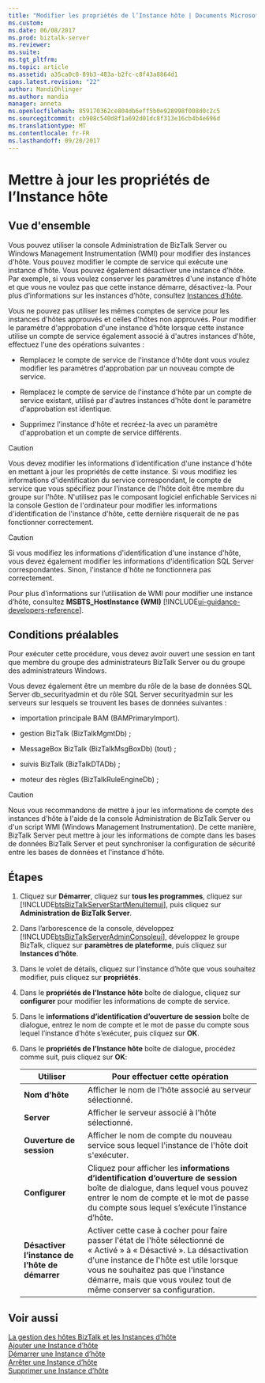 ```yaml
---
title: "Modifier les propriétés de l’Instance hôte | Documents Microsoft"
ms.custom: 
ms.date: 06/08/2017
ms.prod: biztalk-server
ms.reviewer: 
ms.suite: 
ms.tgt_pltfrm: 
ms.topic: article
ms.assetid: a35ca0c8-89b3-483a-b2fc-c8f43a8864d1
caps.latest.revision: "22"
author: MandiOhlinger
ms.author: mandia
manager: anneta
ms.openlocfilehash: 859170362ce804db6eff5b0e928998f008d0c2c5
ms.sourcegitcommit: cb908c540d8f1a692d01dc8f313e16cb4b4e696d
ms.translationtype: MT
ms.contentlocale: fr-FR
ms.lasthandoff: 09/20/2017
---
```

# <a name="update-host-instance-properties"></a>Mettre à jour les propriétés de l’Instance hôte

## <a name="overview"></a>Vue d'ensemble
Vous pouvez utiliser la console Administration de BizTalk Server ou Windows Management Instrumentation (WMI) pour modifier des instances d'hôte. Vous pouvez modifier le compte de service qui exécute une instance d'hôte. Vous pouvez également désactiver une instance d'hôte. Par exemple, si vous voulez conserver les paramètres d'une instance d'hôte et que vous ne voulez pas que cette instance démarre, désactivez-la. Pour plus d’informations sur les instances d’hôte, consultez [Instances d’hôte](../core/host-instances.md).  
  
 Vous ne pouvez pas utiliser les mêmes comptes de service pour les instances d'hôtes approuvés et celles d'hôtes non approuvés. Pour modifier le paramètre d'approbation d'une instance d'hôte lorsque cette instance utilise un compte de service également associé à d'autres instances d'hôte, effectuez l'une des opérations suivantes :  
  
-   Remplacez le compte de service de l'instance d'hôte dont vous voulez modifier les paramètres d'approbation par un nouveau compte de service.  
  
-   Remplacez le compte de service de l'instance d'hôte par un compte de service existant, utilisé par d'autres instances d'hôte dont le paramètre d'approbation est identique.  
  
-   Supprimez l'instance d'hôte et recréez-la avec un paramètre d'approbation et un compte de service différents.  
  
> [!CAUTION]
>  Vous devez modifier les informations d'identification d'une instance d'hôte en mettant à jour les propriétés de cette instance. Si vous modifiez les informations d'identification du service correspondant, le compte de service que vous spécifiez pour l'instance de l'hôte doit être membre du groupe sur l'hôte. N'utilisez pas le composant logiciel enfichable Services ni la console Gestion de l'ordinateur pour modifier les informations d'identification de l'instance d'hôte, cette dernière risquerait de ne pas fonctionner correctement.  
  
> [!CAUTION]
>  Si vous modifiez les informations d'identification d'une instance d'hôte, vous devez également modifier les informations d'identification SQL Server correspondantes. Sinon, l'instance d'hôte ne fonctionnera pas correctement.  
  
 Pour plus d’informations sur l’utilisation de WMI pour modifier une instance d’hôte, consultez **MSBTS_HostInstance (WMI)** [!INCLUDE[ui-guidance-developers-reference](../includes/ui-guidance-developers-reference.md)].
  
## <a name="prerequisites"></a>Conditions préalables  
 Pour exécuter cette procédure, vous devez avoir ouvert une session en tant que membre du groupe des administrateurs BizTalk Server ou du groupe des administrateurs Windows.  
  
 Vous devez également être un membre du rôle de la base de données SQL Server db_securityadmin et du rôle SQL Server securityadmin sur les serveurs sur lesquels se trouvent les bases de données suivantes :  
  
-   importation principale BAM (BAMPrimaryImport).  
  
-   gestion BizTalk (BizTalkMgmtDb) ;  
  
-   MessageBox BizTalk (BizTalkMsgBoxDb) (tout) ;  
  
-   suivis BizTalk (BizTalkDTADb) ;  
  
-   moteur des règles (BizTalkRuleEngineDb) ;  
  
> [!CAUTION]
>  Nous vous recommandons de mettre à jour les informations de compte des instances d'hôte à l'aide de la console Administration de BizTalk Server ou d'un script WMI (Windows Management Instrumentation). De cette manière, BizTalk Server peut mettre à jour les informations de compte dans les bases de données BizTalk Server et peut synchroniser la configuration de sécurité entre les bases de données et l'instance d'hôte.  
  
## <a name="steps"></a>Étapes
  
1.  Cliquez sur **Démarrer**, cliquez sur **tous les programmes**, cliquez sur [!INCLUDE[btsBizTalkServerStartMenuItemui](../includes/btsbiztalkserverstartmenuitemui-md.md)], puis cliquez sur **Administration de BizTalk Server**.  
  
2.  Dans l’arborescence de la console, développez [!INCLUDE[btsBizTalkServerAdminConsoleui](../includes/btsbiztalkserveradminconsoleui-md.md)], développez le groupe BizTalk, cliquez sur **paramètres de plateforme**, puis cliquez sur **Instances d’hôte**.  
  
3.  Dans le volet de détails, cliquez sur l’instance d’hôte que vous souhaitez modifier, puis cliquez sur **propriétés**.  
  
4.  Dans le **propriétés de l’Instance hôte** boîte de dialogue, cliquez sur **configurer** pour modifier les informations de compte de service.  
  
5.  Dans le **informations d’identification d’ouverture de session** boîte de dialogue, entrez le nom de compte et le mot de passe du compte sous lequel l’instance d’hôte s’exécuter, puis cliquez sur **OK**.  
  
6.  Dans le **propriétés de l’Instance hôte** boîte de dialogue, procédez comme suit, puis cliquez sur **OK**:  
  
    |Utiliser|Pour effectuer cette opération|  
    |--------------|----------------|  
    |**Nom d’hôte**|Afficher le nom de l'hôte associé au serveur sélectionné.|  
    |**Server**|Afficher le serveur associé à l'hôte sélectionné.|  
    |**Ouverture de session**|Afficher le nom de compte du nouveau service sous lequel l'instance de l'hôte doit s'exécuter.|  
    |**Configurer**|Cliquez pour afficher les **informations d’identification d’ouverture de session** boîte de dialogue, dans lequel vous pouvez entrer le nom de compte et le mot de passe du compte sous lequel s’exécute l’instance d’hôte.|  
    |**Désactiver l’instance de l’hôte de démarrer**|Activer cette case à cocher pour faire passer l'état de l'hôte sélectionné de « Activé » à « Désactivé ». La désactivation d'une instance de l'hôte est utile lorsque vous ne souhaitez pas que l'instance démarre, mais que vous voulez tout de même conserver sa configuration.|  
  
## <a name="see-also"></a>Voir aussi  
 [La gestion des hôtes BizTalk et les Instances d’hôte](../core/managing-biztalk-hosts-and-host-instances.md)   
 [Ajouter une Instance d’hôte](../core/how-to-add-a-host-instance.md)   
 [Démarrer une Instance d’hôte](../core/how-to-start-a-host-instance.md)   
 [Arrêter une Instance d’hôte](../core/how-to-stop-a-host-instance.md)   
 [Supprimer une Instance d’hôte](../core/how-to-delete-a-host-instance.md)